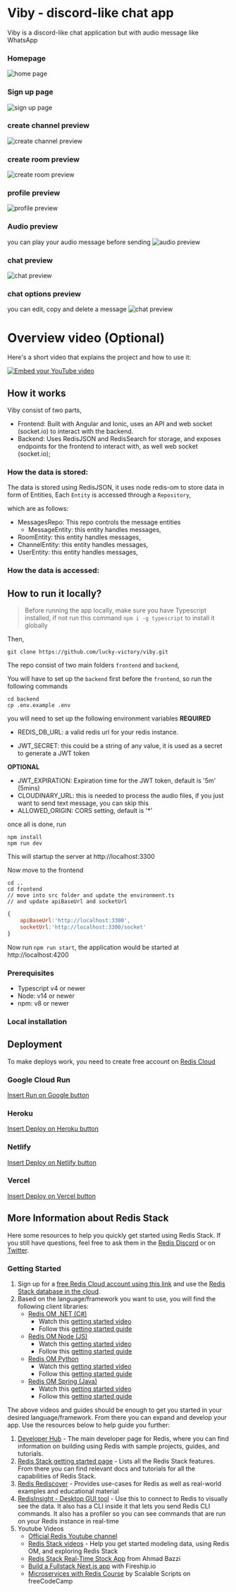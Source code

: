 # Viby - discord-like chat app

Viby is a discord-like chat application but with audio message like WhatsApp

### Homepage

![home page](assets/images/home-image-2.png)

### Sign up page

![sign up page](assets/images/home-image-1.png)

### create channel preview

![create channel preview](assets/images/image-1.png)

### create room preview

![create room preview](assets/images/image-3.png)

### profile preview

![profile preview](assets/images/image-2.png)

### Audio preview

you can play your audio message before sending
![audio preview](assets/images/image-5.png)

### chat preview

![chat  preview](assets/images/image-6.png)

### chat options preview

you can edit, copy and delete a message
![chat  preview](assets/images/image-6.png)

# Overview video (Optional)

Here's a short video that explains the project and how to use it:

[![Embed your YouTube video](assets/images//home-image-2.png)](https://youtu.be/pES-meKPwVE)

## How it works

Viby consist of two parts,

- Frontend: Built with Angular and Ionic, uses an API and web socket (socket.io) to interact with the backend.
- Backend: Uses RedisJSON and RedisSearch for storage, and exposes endpoints for the frontend to interact with, as well web socket (socket.io);

### How the data is stored:

The data is stored using RedisJSON,
it uses node redis-om to store data
in form of Entities, Each `Entity` is accessed through a `Repository`,

which are as follows:

- MessagesRepo: This repo controls the message entities
  - MessageEntity: this entity handles messages,
- RoomEntity: this entity handles messages,
- ChannelEntity: this entity handles messages,
- UserEntity: this entity handles messages,

### How the data is accessed:

## How to run it locally?

> Before running the app locally, make sure you have Typescript installed, if not run this command `npm i -g typescript` to install it globally

Then,

```
git clone https://github.com/lucky-victory/viby.git
```

The repo consist of two main folders `frontend` and `backend`,

You will have to set up the `backend` first before the `frontend`, so run the following commands

```
cd backend
cp .env.example .env

```

you will need to set up the following environment variables
**REQUIRED**

- REDIS_DB_URL: a valid redis url for your redis instance.

- JWT_SECRET: this could be a string of any value, it is used as a secret to generate a JWT token

**OPTIONAL**

- JWT_EXPIRATION: Expiration time for the JWT token, default is '5m' (5mins)
- CLOUDINARY_URL: this is needed to process the audio files, if you just want to send text message, you can skip this
- ALLOWED_ORIGIN: CORS setting, default is '\*'

once all is done, run

```
npm install
npm run dev
```

This will startup the server at http://localhost:3300

Now move to the frontend

```
cd ..
cd frontend
// move into src folder and update the environment.ts
// and update apiBaseUrl and socketUrl
```

```js
{
    apiBaseUrl:'http://localhost:3300',
    socketUrl:'http://localhost:3300/socket'
}
```

Now run `npm run start`, the application would be started at http://localhost:4200

### Prerequisites

- Typescript v4 or newer
- Node: v14 or newer
- npm: v8 or newer

### Local installation

## Deployment

To make deploys work, you need to create free account on [Redis Cloud](https://redis.info/try-free-dev-to)

### Google Cloud Run

[Insert Run on Google button](https://cloud.google.com/blog/products/serverless/introducing-cloud-run-button-click-to-deploy-your-git-repos-to-google-cloud)

### Heroku

[Insert Deploy on Heroku button](https://devcenter.heroku.com/articles/heroku-button)

### Netlify

[Insert Deploy on Netlify button](https://www.netlify.com/blog/2016/11/29/introducing-the-deploy-to-netlify-button/)

### Vercel

[Insert Deploy on Vercel button](https://vercel.com/docs/deploy-button)

## More Information about Redis Stack

Here some resources to help you quickly get started using Redis Stack. If you still have questions, feel free to ask them in the [Redis Discord](https://discord.gg/redis) or on [Twitter](https://twitter.com/redisinc).

### Getting Started

1. Sign up for a [free Redis Cloud account using this link](https://redis.info/try-free-dev-to) and use the [Redis Stack database in the cloud](https://developer.redis.com/create/rediscloud).
1. Based on the language/framework you want to use, you will find the following client libraries:
   - [Redis OM .NET (C#)](https://github.com/redis/redis-om-dotnet)
     - Watch this [getting started video](https://www.youtube.com/watch?v=ZHPXKrJCYNA)
     - Follow this [getting started guide](https://redis.io/docs/stack/get-started/tutorials/stack-dotnet/)
   - [Redis OM Node (JS)](https://github.com/redis/redis-om-node)
     - Watch this [getting started video](https://www.youtube.com/watch?v=KUfufrwpBkM)
     - Follow this [getting started guide](https://redis.io/docs/stack/get-started/tutorials/stack-node/)
   - [Redis OM Python](https://github.com/redis/redis-om-python)
     - Watch this [getting started video](https://www.youtube.com/watch?v=PPT1FElAS84)
     - Follow this [getting started guide](https://redis.io/docs/stack/get-started/tutorials/stack-python/)
   - [Redis OM Spring (Java)](https://github.com/redis/redis-om-spring)
     - Watch this [getting started video](https://www.youtube.com/watch?v=YhQX8pHy3hk)
     - Follow this [getting started guide](https://redis.io/docs/stack/get-started/tutorials/stack-spring/)

The above videos and guides should be enough to get you started in your desired language/framework. From there you can expand and develop your app. Use the resources below to help guide you further:

1. [Developer Hub](https://redis.info/devhub) - The main developer page for Redis, where you can find information on building using Redis with sample projects, guides, and tutorials.
1. [Redis Stack getting started page](https://redis.io/docs/stack/) - Lists all the Redis Stack features. From there you can find relevant docs and tutorials for all the capabilities of Redis Stack.
1. [Redis Rediscover](https://redis.com/rediscover/) - Provides use-cases for Redis as well as real-world examples and educational material
1. [RedisInsight - Desktop GUI tool](https://redis.info/redisinsight) - Use this to connect to Redis to visually see the data. It also has a CLI inside it that lets you send Redis CLI commands. It also has a profiler so you can see commands that are run on your Redis instance in real-time
1. Youtube Videos
   - [Official Redis Youtube channel](https://redis.info/youtube)
   - [Redis Stack videos](https://www.youtube.com/watch?v=LaiQFZ5bXaM&list=PL83Wfqi-zYZFIQyTMUU6X7rPW2kVV-Ppb) - Help you get started modeling data, using Redis OM, and exploring Redis Stack
   - [Redis Stack Real-Time Stock App](https://www.youtube.com/watch?v=mUNFvyrsl8Q) from Ahmad Bazzi
   - [Build a Fullstack Next.js app](https://www.youtube.com/watch?v=DOIWQddRD5M) with Fireship.io
   - [Microservices with Redis Course](https://www.youtube.com/watch?v=Cy9fAvsXGZA) by Scalable Scripts on freeCodeCamp

